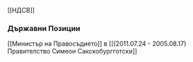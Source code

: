 [[НДСВ]]

### Държавни Позиции
[[Министър на Правосъдието]] в [[(2011.07.24 - 2005.08.17) Правителство Симеон Сакскобургготски]]